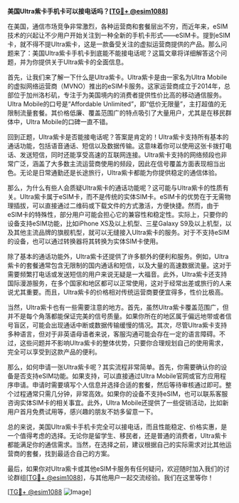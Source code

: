 **美国Ultra紫卡手机卡可以接电话吗？[[TG💪+ @esim1088](https://t.me/s/esim1088)]**

在美国，通信市场竞争非常激烈，各种运营商和套餐层出不穷，而近年来，eSIM技术的兴起让不少用户开始关注到一种全新的手机卡形式——eSIM卡。提到eSIM卡，就不得不提Ultra紫卡，这是一款备受关注的虚拟运营商提供的产品。那么问题来了：美国Ultra紫卡手机卡到底能不能接电话呢？这篇文章将详细解答这个问题，并为你提供关于Ultra紫卡的全面信息。

首先，让我们来了解一下什么是Ultra紫卡。Ultra紫卡是由一家名为Ultra Mobile的虚拟网络运营商（MVNO）推出的eSIM卡服务。这家运营商成立于2014年，总部位于加州洛杉矶，专注于为美国境内的消费者提供性价比高的移动通信服务。Ultra Mobile的口号是“Affordable Unlimited”，即“低价无限量”，主打超值的无限制流量套餐。其价格低廉、覆盖范围广的特点吸引了大量用户，尤其是在移民群体中，Ultra Mobile的口碑一直不错。

回到正题，Ultra紫卡是否能接电话呢？答案是肯定的！Ultra紫卡支持所有基本的通话功能，包括语音通话、短信以及数据传输。这意味着你可以使用这张卡拨打电话、发送短信，同时还能享受高速的互联网连接。Ultra紫卡支持的网络频段也非常广泛，涵盖了大多数主流运营商使用的频段，因此在信号覆盖方面表现相当出色。无论是日常通勤还是长途旅行，Ultra紫卡都能为你提供稳定的通信体验。

那么，为什么有些人会质疑Ultra紫卡的通话功能呢？这可能与Ultra紫卡的性质有关。Ultra紫卡属于eSIM卡，而不是传统的实体SIM卡。eSIM卡的优势在于无需物理插拔，可以直接通过二维码或下载文件的方式激活，方便快捷。然而，由于eSIM卡的特殊性，部分用户可能会担心它的兼容性和稳定性。实际上，只要你的设备支持eSIM功能，比如iPhone XS及以上机型、三星Galaxy S9及以上机型，以及其他主流品牌的旗舰机型，就可以无缝接入Ultra紫卡的服务。对于不支持eSIM的设备，也可以通过转换器将其转换为实体SIM卡使用。

除了基本的通话功能外，Ultra紫卡还提供了许多额外的便利和服务。例如，Ultra紫卡的套餐通常包含无限制的国内通话和短信，以及大量的高速数据流量。这对于需要频繁打电话或发送短信的用户来说无疑是一大福音。此外，Ultra紫卡还支持国际漫游服务，在多个国家和地区都可以正常使用，这对于经常出差或旅行的人来说尤其重要。而且，Ultra紫卡的价格相对传统运营商要便宜得多，性价比极高。

当然，Ultra紫卡也有一些需要注意的地方。首先，虽然Ultra紫卡覆盖范围广，但并不是每个角落都能保证完美的信号质量。如果你所在的地区属于偏远地带或者信号盲区，可能会出现通话中断或数据传输缓慢的情况。其次，尽管Ultra紫卡支持多种语言，但对于非英语母语者来说，客服沟通可能会存在一定的语言障碍。不过，这些问题并不影响Ultra紫卡的整体优势，只要你合理规划自己的使用需求，完全可以享受到这款产品的便利。

那么，如何申请一张Ultra紫卡呢？其实流程非常简单。首先，你需要确认你的设备是否支持eSIM功能。如果支持，可以直接通过Ultra Mobile官网或官方应用程序申请。申请时需要填写个人信息并选择合适的套餐，然后等待审核通过即可。整个过程通常只需几分钟，非常高效。如果你的设备不支持eSIM，也可以联系客服咨询实体SIM卡的相关事宜。此外，Ultra Mobile还提供了一些促销活动，比如新用户首月免费试用等，感兴趣的朋友不妨多留意一下。

总的来说，美国Ultra紫卡手机卡完全可以接电话，而且性能稳定、价格实惠，是一个值得考虑的选择。无论你是留学生、移民者，还是普通的消费者，Ultra紫卡都能满足你的通信需求。当然，在选择之前，建议根据自己的实际需求对比其他运营商的套餐，找到最适合自己的方案。

最后，如果你对Ultra紫卡或其他eSIM卡服务有任何疑问，欢迎随时加入我们的讨论群组[[TG💪+ @esim1088](https://t.me/s/esim1088)]，与其他用户一起交流经验。我们在这里等你！

[[TG💪+ @esim1088](https://t.me/s/esim1088) ![Image](https://i.postimg.cc/4NQfJmqS/Snipaste-2025-05-13-00-14-12.png)]